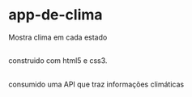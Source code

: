# app-de-clima
Mostra clima em cada estado 
##

construido com html5 e css3. 
##
consumido uma API que traz informações climáticas 
